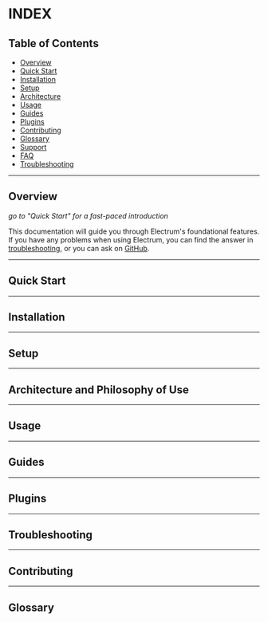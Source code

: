 INDEX
=====

## Table of Contents

  * [Overview](https://docs.electrum.org)
  * [Quick Start](https://docs.electrum.org/quick-start)
  * [Installation](https://docs.electrum.org/install)
  * [Setup](https://docs.electrum.org/setup)
  * [Architecture](https://docs.electrum.org/architecture)
  * [Usage](https://docs.electrum.org/usage)
  * [Guides](https://docs.electrum.org/guides)
  * [Plugins](https://docs.electrum.org/plugins)
  * [Contributing](https://docs.electrum.org/contributing)
  * [Glossary](https://docs.electrum.org/glossary)
  * [Support](https://electrum.org/support)
  * [FAQ](https://electrum.org/support/faq)
  * [Troubleshooting](https://electrum.org/support/troubleshooting)


--------------------------------------------------------------------------------

## Overview

*go to "Quick Start" for a fast-paced introduction*

This documentation will guide you through Electrum's foundational
features. If you have any problems when using Electrum, you can find the
answer in [troubleshooting](https://electrum.org/support/troubleshooting),
or you can ask on [GitHub](https://github.com/spesmilo/electrum/issues).


--------------------------------------------------------------------------------

## Quick Start


--------------------------------------------------------------------------------

## Installation


--------------------------------------------------------------------------------

## Setup


--------------------------------------------------------------------------------

## Architecture and Philosophy of Use


--------------------------------------------------------------------------------

## Usage


--------------------------------------------------------------------------------

## Guides


--------------------------------------------------------------------------------

## Plugins


--------------------------------------------------------------------------------

## Troubleshooting


--------------------------------------------------------------------------------

## Contributing


--------------------------------------------------------------------------------

## Glossary


